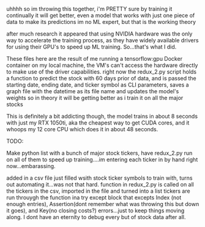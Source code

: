 uhhhh so im throwing this together, i'm PRETTY sure by training it continually it will get better, even a model that works with just one piece of data to make its predictions
im no ML expert, but that is the working theory

after much research it appeared that using NVIDIA hardware was the only way to accelerate the training process, as they have widely available drivers
for using their GPU's to speed up ML training. So...that's what I did.

These files here are the result of me running a tensorflow:gpu Docker container on my local machine, the VM's can't access the hardware directly to make use of
the driver capabilities. right now the redux_2.py script holds a function to predict the stock with 60 days prior of data, and is passed the starting date, ending date, and 
ticker symbol as CLI parameters, saves a graph file with the datetime as its file name and updates the model's weights so in theory 
it will be getting better as i train it on all the major stocks

This is definitely a bit addicting though, the model trains in about 8 seconds with just my RTX 1050ti, aka the cheapest way to get CUDA cores, and it whoops my 12 core CPU which does it in about 48 seconds. 

TODO:

Make python list with a bunch of major stock tickers, have redux_2.py run on all of them to speed up training....im entering each ticker in by hand right now...embarassing. 


added in a csv file just filled wsith stock ticker symbols to train with, turns out automating it...was not that hard.
function in redux_2.py is called on all the tickers in the csv, imported in the file and turned into a list
tickers are run throuygh the function ina  try except block that excepts Index (not enough entries), Assertion(dont remember what was throwing this but down it goes), and Key(no closing costs?) errors...just to keep things moving along. I dont have an eternity to debug every but of stock data after all. 
